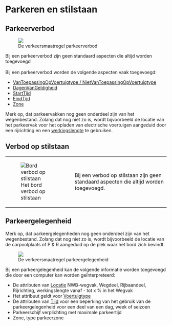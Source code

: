 # Parkeren en stilstaan



## Parkeerverbod

<figure style="width:100%">
<img src="./hoofdstukken/media/parkeerverbod.PNG">
<figcaption>De verkeersmaatregel parkeerverbod</caption>
</figure>


Bij een parkeerverbod zijn geen standaard aspecten die altijd worden toegevoegd
<br><br>
Bij een parkeerverbod worden de volgende aspecten vaak toegevoegd:

* [VanToepassingOpVoertuigtype / NietVanToepassingOpVoertuigtype](#voertuigtypen) 
* [DagenVanGeldigheid](#dag-en-uur)
* [StartTijd](#dag-en-uur)
* [EindTijd](#dag-en-uur)
* [Zone](#zone)

Merk op, dat parkeervakken nog geen onderdeel zijn van het wegenbestand. Zolang dat nog niet zo is, wordt bijvoorbeeld de locatie van het parkeervak voor het opladen van electrische voertuigen aangeduid door een rijrichting en een [werkingslengte](#werkingslengte) te gebruiken.


## Verbod op stilstaan

<table>
  <tr>
    <td>
      <figure style="width:50%">
        <img src="./hoofdstukken/media/verbodopstilstaan.PNG" alt="Bord verbod op stilstaan">
        <figcaption>Het bord verbod op stilstaan</figcaption>
      </figure>
    </td>
    <td>
      Bij een verbod op stilstaan zijn geen standaard aspecten die altijd worden toegevoegd.
    </td>
  </tr>
</table>



## Parkeergelegenheid
Merk op, dat parkeergelegenheden nog geen onderdeel zijn van het wegenbestand. Zolang dat nog niet zo is, wordt bijvoorbeeld de locatie van de carpoolplaats of P & R aangeduid op de plek waar het bord zich bevindt.

<figure>
<img src="./hoofdstukken/media/parkeergelegenheid.PNG">
<figcaption>De verkeersmaatregel parkeergelegenheid</caption>
</figure>

Bij een parkeergelegenheid kan de volgende informatie worden toegevoegd die door een computer kan worden geïnterpreteerd:
* De attributen van [Locatie](#locatie) NWB-wegvak, Wegdeel, Rijbaandeel, Rijrichting, werkingslengte vanaf - tot x % in het Wegvak
* Het attribuut geldt voor [Voertuigtype](#voertuigtypen) 
* De attributen van [Tijd](#tijd) voor een beperking van het gebruik van de parkeergelegenheid voor een deel van een dag, week of seizoen
* Parkeerschijf verplichting met maximale parkeertijd
* Zone, type parkeerzone